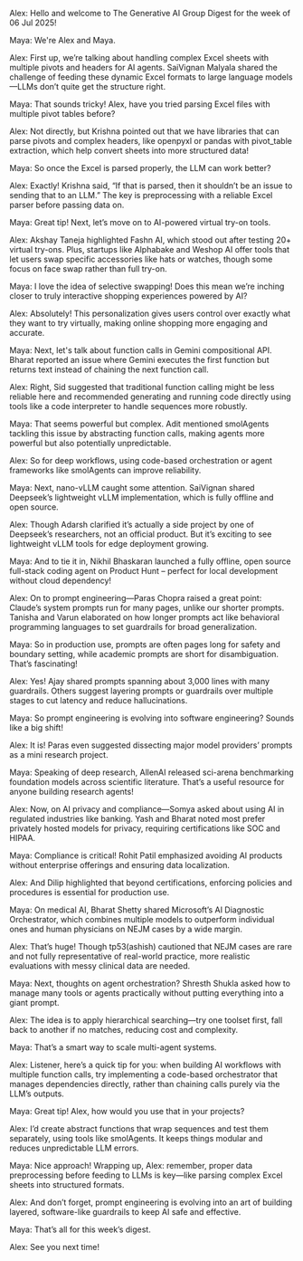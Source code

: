 Alex: Hello and welcome to The Generative AI Group Digest for the week of 06 Jul 2025!

Maya: We're Alex and Maya.

Alex: First up, we’re talking about handling complex Excel sheets with multiple pivots and headers for AI agents. SaiVignan Malyala shared the challenge of feeding these dynamic Excel formats to large language models—LLMs don’t quite get the structure right.

Maya: That sounds tricky! Alex, have you tried parsing Excel files with multiple pivot tables before?

Alex: Not directly, but Krishna pointed out that we have libraries that can parse pivots and complex headers, like openpyxl or pandas with pivot_table extraction, which help convert sheets into more structured data!

Maya: So once the Excel is parsed properly, the LLM can work better?

Alex: Exactly! Krishna said, “If that is parsed, then it shouldn’t be an issue to sending that to an LLM.” The key is preprocessing with a reliable Excel parser before passing data on.

Maya: Great tip! Next, let’s move on to AI-powered virtual try-on tools.

Alex: Akshay Taneja highlighted Fashn AI, which stood out after testing 20+ virtual try-ons. Plus, startups like Alphabake and Weshop AI offer tools that let users swap specific accessories like hats or watches, though some focus on face swap rather than full try-on.

Maya: I love the idea of selective swapping! Does this mean we’re inching closer to truly interactive shopping experiences powered by AI?

Alex: Absolutely! This personalization gives users control over exactly what they want to try virtually, making online shopping more engaging and accurate.

Maya: Next, let's talk about function calls in Gemini compositional API. Bharat reported an issue where Gemini executes the first function but returns text instead of chaining the next function call.

Alex: Right, Sid suggested that traditional function calling might be less reliable here and recommended generating and running code directly using tools like a code interpreter to handle sequences more robustly.

Maya: That seems powerful but complex. Adit mentioned smolAgents tackling this issue by abstracting function calls, making agents more powerful but also potentially unpredictable.

Alex: So for deep workflows, using code-based orchestration or agent frameworks like smolAgents can improve reliability.

Maya: Next, nano-vLLM caught some attention. SaiVignan shared Deepseek’s lightweight vLLM implementation, which is fully offline and open source.

Alex: Though Adarsh clarified it’s actually a side project by one of Deepseek’s researchers, not an official product. But it’s exciting to see lightweight vLLM tools for edge deployment growing.

Maya: And to tie it in, Nikhil Bhaskaran launched a fully offline, open source full-stack coding agent on Product Hunt – perfect for local development without cloud dependency!

Alex: On to prompt engineering—Paras Chopra raised a great point: Claude’s system prompts run for many pages, unlike our shorter prompts. Tanisha and Varun elaborated on how longer prompts act like behavioral programming languages to set guardrails for broad generalization.

Maya: So in production use, prompts are often pages long for safety and boundary setting, while academic prompts are short for disambiguation. That’s fascinating!

Alex: Yes! Ajay shared prompts spanning about 3,000 lines with many guardrails. Others suggest layering prompts or guardrails over multiple stages to cut latency and reduce hallucinations.

Maya: So prompt engineering is evolving into software engineering? Sounds like a big shift!

Alex: It is! Paras even suggested dissecting major model providers’ prompts as a mini research project.

Maya: Speaking of deep research, AllenAI released sci-arena benchmarking foundation models across scientific literature. That’s a useful resource for anyone building research agents!

Alex: Now, on AI privacy and compliance—Somya asked about using AI in regulated industries like banking. Yash and Bharat noted most prefer privately hosted models for privacy, requiring certifications like SOC and HIPAA.

Maya: Compliance is critical! Rohit Patil emphasized avoiding AI products without enterprise offerings and ensuring data localization.

Alex: And Dilip highlighted that beyond certifications, enforcing policies and procedures is essential for production use.

Maya: On medical AI, Bharat Shetty shared Microsoft’s AI Diagnostic Orchestrator, which combines multiple models to outperform individual ones and human physicians on NEJM cases by a wide margin.

Alex: That’s huge! Though tp53(ashish) cautioned that NEJM cases are rare and not fully representative of real-world practice, more realistic evaluations with messy clinical data are needed.

Maya: Next, thoughts on agent orchestration? Shresth Shukla asked how to manage many tools or agents practically without putting everything into a giant prompt.

Alex: The idea is to apply hierarchical searching—try one toolset first, fall back to another if no matches, reducing cost and complexity.

Maya: That’s a smart way to scale multi-agent systems.

Alex: Listener, here’s a quick tip for you: when building AI workflows with multiple function calls, try implementing a code-based orchestrator that manages dependencies directly, rather than chaining calls purely via the LLM’s outputs.

Maya: Great tip! Alex, how would you use that in your projects?

Alex: I’d create abstract functions that wrap sequences and test them separately, using tools like smolAgents. It keeps things modular and reduces unpredictable LLM errors.

Maya: Nice approach! Wrapping up, Alex: remember, proper data preprocessing before feeding to LLMs is key—like parsing complex Excel sheets into structured formats.

Alex: And don’t forget, prompt engineering is evolving into an art of building layered, software-like guardrails to keep AI safe and effective.

Maya: That’s all for this week’s digest.

Alex: See you next time!